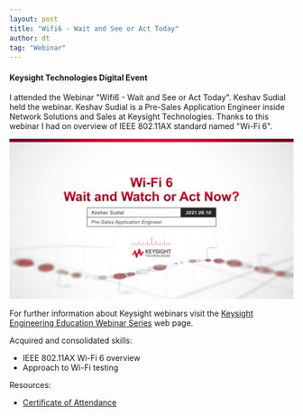 ```yaml
---
layout: post
title: "Wifi6 - Wait and See or Act Today"
author: dt
tag: "Webinar"
---
```

#### Keysight Technologies Digital Event

I attended the Webinar "Wifi6 - Wait and See or Act Today". Keshav Sudial held the webinar. Keshav Sudial is a Pre-Sales Application Engineer inside Network Solutions and Sales at Keysight Technologies.
Thanks to this webinar I had on overview of IEEE 802.11AX standard named "Wi-Fi 6".

<img src="/assets/img/2021-06-10-webinar-keysight-wifi6.jpg" class="img-fluid" alt="webinar-keysight-wifi6">

For further information about Keysight webinars visit the [Keysight Engineering Education Webinar Series](https://www.keysight.com/it/en/events/europe-middleeast-africa-india/webinars.html?partnerref=ON24referral) web page.

Acquired and consolidated skills:
* IEEE 802.11AX Wi-Fi 6 overview
* Approach to Wi-Fi testing

Resources:
* [Certificate of Attendance](/assets/pdf/2021-06-10-webinar-keysight-wifi6.pdf)